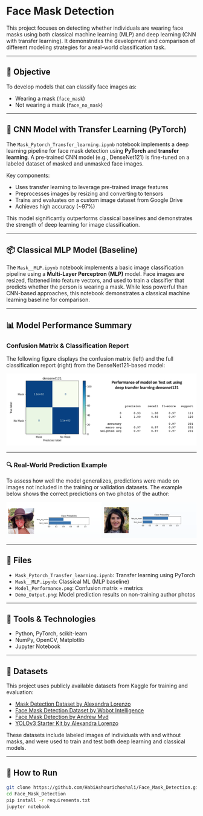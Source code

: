 # Face Mask Detection

This project focuses on detecting whether individuals are wearing face masks using both classical machine learning (MLP) and deep learning (CNN with transfer learning). It demonstrates the development and comparison of different modeling strategies for a real-world classification task.

---

## 🎯 Objective

To develop models that can classify face images as:
- Wearing a mask (`face_mask`)
- Not wearing a mask (`face_no_mask`)

---

## 🧠 CNN Model with Transfer Learning (PyTorch)

The `Mask_Pytorch_Transfer_learning.ipynb` notebook implements a deep learning pipeline for face mask detection using **PyTorch** and **transfer learning**. A pre-trained CNN model (e.g., DenseNet121) is fine-tuned on a labeled dataset of masked and unmasked face images.

Key components:
- Uses transfer learning to leverage pre-trained image features
- Preprocesses images by resizing and converting to tensors
- Trains and evaluates on a custom image dataset from Google Drive
- Achieves high accuracy (~97%) 

This model significantly outperforms classical baselines and demonstrates the strength of deep learning for image classification.

---

## 📦 Classical MLP Model (Baseline)

The `Mask__MLP.ipynb` notebook implements a basic image classification pipeline using a **Multi-Layer Perceptron (MLP)** model. Face images are resized, flattened into feature vectors, and used to train a classifier that predicts whether the person is wearing a mask. While less powerful than CNN-based approaches, this notebook demonstrates a classical machine learning baseline for comparison.

---

## 📊 Model Performance Summary

### Confusion Matrix & Classification Report

The following figure displays the confusion matrix (left) and the full classification report (right) from the DenseNet121-based model:

![Model Performance](Model_Performance.png)

---

### 🔍 Real-World Prediction Example

To assess how well the model generalizes, predictions were made on images not included in the training or validation datasets. The example below shows the correct predictions on two photos of the author:

<p align="center">
  <img src="Demo_Output.png" alt="Generalization Demo Output" width="1000"/>
</p>

---

## 📁 Files

- `Mask_Pytorch_Transfer_learning.ipynb`: Transfer learning using PyTorch
- `Mask__MLP.ipynb`: Classical ML (MLP baseline)
- `Model_Performance.png`: Confusion matrix + metrics
- `Demo_Output.png`: Model prediction results on non-training author photos

---

## 🔧 Tools & Technologies

- Python, PyTorch, scikit-learn
- NumPy, OpenCV, Matplotlib
- Jupyter Notebook

---

## 📂 Datasets

This project uses publicly available datasets from Kaggle for training and evaluation:

- [Mask Detection Dataset by Alexandra Lorenzo](https://www.kaggle.com/alexandralorenzo/maskdetection)  
- [Face Mask Detection Dataset by Wobot Intelligence](https://www.kaggle.com/wobotintelligence/face-mask-detection-dataset)  
- [Face Mask Detection by Andrew Mvd](https://www.kaggle.com/andrewmvd/face-mask-detection)  
- [YOLOv3 Starter Kit by Alexandra Lorenzo](https://www.kaggle.com/alexandralorenzo/yolov3-startkit)  

These datasets include labeled images of individuals with and without masks, and were used to train and test both deep learning and classical models.

---
## 🚀 How to Run

```bash
git clone https://github.com/HabiAshourichoshali/Face_Mask_Detection.git
cd Face_Mask_Detection
pip install -r requirements.txt  
jupyter notebook

